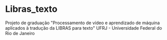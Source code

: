 # Libras_texto
Projeto de graduação "Processamento de vídeo e aprendizado de máquina aplicados à tradução da LIBRAS para texto"
UFRJ - Universidade Federal do Rio de Janeiro

